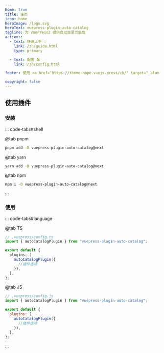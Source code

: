 ```yaml
---
home: true
title: 主页
icon: home
heroImage: /logo.svg
heroText: vuepress-plugin-auto-catalog
tagline: 为 VuePress2 提供自动目录页生成
actions:
  - text: 快速上手 💡
    link: /zh/guide.html
    type: primary

  - text: 配置 🛠
    link: /zh/config.html

footer: 使用 <a href="https://theme-hope.vuejs.press/zh/" target="_blank">VuePress Theme Hope</a> 主题 | MIT 协议, 版权所有 © 2019-present Mr.Hope

copyright: false
---
```


## 使用插件

### 安装

::: code-tabs#shell

@tab pnpm

```bash
pnpm add -D vuepress-plugin-auto-catalog@next
```

@tab yarn

```bash
yarn add -D vuepress-plugin-auto-catalog@next
```

@tab npm

```bash
npm i -D vuepress-plugin-auto-catalog@next
```

:::

### 使用

::: code-tabs#language

@tab TS

```ts
// .vuepress/config.ts
import { autoCatalogPlugin } from "vuepress-plugin-auto-catalog";

export default {
  plugins: [
    autoCatalogPlugin({
      //插件选项
    }),
  ],
};
```

@tab JS

```js
// .vuepress/config.js
import { autoCatalogPlugin } from "vuepress-plugin-auto-catalog";

export default {
  plugins: [
    autoCatalogPlugin({
      //插件选项
    }),
  ],
};
```

:::

<NetlifyBadge />

<script setup lang="ts">
import NetlifyBadge from "@NetlifyBadge";
</script>
